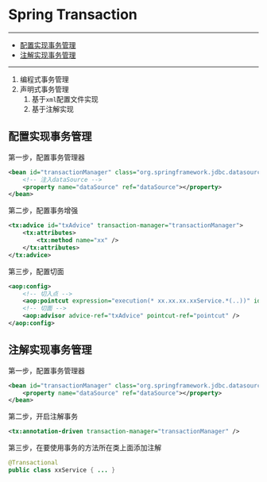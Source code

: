 # Spring Transaction

---

- [配置实现事务管理](#配置实现事务管理)
- [注解实现事务管理](#注解实现事务管理)

---

1. 编程式事务管理
2. 声明式事务管理
   1. 基于`xml`配置文件实现
   2. 基于注解实现


## 配置实现事务管理

第一步，配置事务管理器

```xml
<bean id="transactionManager" class="org.springframework.jdbc.datasource.DataSourceTransactionManager">
	<!-- 注入dataSource -->
	<property name="dataSource" ref="dataSource"></property>
</bean>
```

第二步，配置事务增强

```xml
<tx:advice id="txAdvice" transaction-manager="transactionManager">
	<tx:attributes>
		<tx:method name="xx" />
	</tx:attributes>
</tx:advice>
```

第三步，配置切面

```xml
<aop:config>
	<!-- 切入点 -->
	<aop:pointcut expression="execution(* xx.xx.xx.xxService.*(..))" id="pointcut" />
	<!-- 切面 -->
	<aop:advisor advice-ref="txAdvice" pointcut-ref="pointcut" />
</aop:config>
```

## 注解实现事务管理

第一步，配置事务管理器

```xml
<bean id="transactionManager" class="org.springframework.jdbc.datasource.DataSourceTransactionManager">
	<property name="dataSource" ref="dataSource"></property>
</bean>
```

第二步，开启注解事务

```xml
<tx:annotation-driven transaction-manager="transactionManager" />
```

第三步，在要使用事务的方法所在类上面添加注解

```Java
@Transactional
public class xxService { ... }
```
